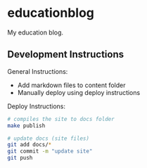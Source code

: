 # educationblog

My education blog.

## Development Instructions

General Instructions:

* Add markdown files to content folder
* Manually deploy using deploy instructions

Deploy Instructions:

```bash
# compiles the site to docs folder
make publish

# update docs (site files)
git add docs/*
git commit -m "update site"
git push
```
